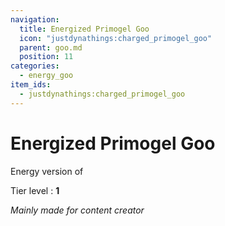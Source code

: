 ```yaml
---
navigation:
  title: Energized Primogel Goo
  icon: "justdynathings:charged_primogel_goo"
  parent: goo.md
  position: 11
categories:
  - energy_goo
item_ids:
  - justdynathings:charged_primogel_goo
---
```


# Energized Primogel Goo

Energy version of <ItemLink id="justdirethings:gooblock_tier1"/>

Tier level : **1**

<BlockImage id="justdynathings:charged_primogel_goo" scale="4.0" p:alive="false"/>
<BlockImage id="justdynathings:charged_primogel_goo" scale="4.0" p:alive="true"/>

<RecipeFor id="justdynathings:charged_primogel_goo" />

_Mainly made for content creator_
